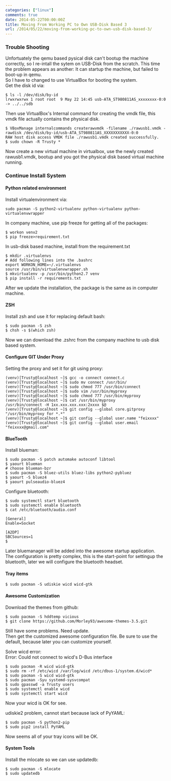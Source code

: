 ```yaml
---
categories: ["linux"]
comments: true
date: 2014-05-22T00:00:00Z
title: Moving From Working PC to Own USB-Disk Based 3
url: /2014/05/22/moving-from-working-pc-to-own-usb-disk-based-3/
---
```


### Trouble Shooting
Unfortuately the qemu based pysical disk can't bootup the machine correctly, so I re-intall the sytem on USB-Disk from the scratch. This time the problem appears as another: It can startup the machine, but failed to boot-up in qemu.     
So I have to changed to use VirtualBox for booting the system.     
Get the disk id via:    

```
$ ls -l /dev/disk/by-id
lrwxrwxrwx 1 root root  9 May 22 14:45 usb-ATA_ST980811AS_xxxxxxxx-0:0 -> ../../sdb

```
Then use VirtualBox's Internal command for creating the vmdk file, this vmdk file actually contains the physical disk.    

```
$ VBoxManage internalcommands createrawvmdk -filename ./rawusb1.vmdk -rawdisk /dev/disk/by-id/usb-ATA_ST980811AS_XXXXXXXXXXX-0:0
RAW host disk access VMDK file ./rawusb1.vmdk created successfully.
$ sudo chown -R Trusty *

```
Now create a new virtual machine in virtualbox, use the newly created rawusb1.vmdk, bootup and you got the physical disk based virtual machine running.    
### Continue Install System

#### Python related environment
Install virtualenvironment via: 

```
sudo pacman -S python2-virtualenv python-virtualenv python-virtualenvwrapper

```
In company machine, use pip freeze for getting all of the packages:   

```
$ workon venv2
$ pip freeze>requirement.txt

```
In usb-disk based machine, install from the requirement.txt

```
$ mkdir .virtualenvs
# Add following lines into the .bashrc
export WORKON_HOME=~/.virtualenvs
source /usr/bin/virtualenvwrapper.sh
$ mkvirtualenv -p /usr/bin/python2.7 venv
$ pip install -r requirements.txt

```
After we update the installation, the package is the same as in computer machine.  

#### ZSH
Install zsh and use it for replacing default bash:     

```
$ sudo pacman -S zsh
$ chsh -s $(which zsh)

```
Now we can download the .zshrc from the company machine to usb disk based system.    

#### Configure GIT Under Proxy
Setting the proxy and set it for git using proxy:   

```
(venv)[Trusty@localhost ~]$ gcc -o connect connect.c 
(venv)[Trusty@localhost ~]$ sudo mv connect /usr/bin/
(venv)[Trusty@localhost ~]$ sudo chmod 777 /usr/bin/connect 
(venv)[Trusty@localhost ~]$ sudo vim /usr/bin/myproxy
(venv)[Trusty@localhost ~]$ sudo chmod 777 /usr/bin/myproxy
(venv)[Trusty@localhost ~]$ cat /usr/bin/myproxy 
/usr/bin/connect -H 1xx.xxx.xxx.xxx:2xxxx $@
(venv)[Trusty@localhost ~]$ git config --global core.gitproxy "/usr/bin/myproxy for *.*"
(venv)[Trusty@localhost ~]$ git config --global user.name "feixxxx"
(venv)[Trusty@localhost ~]$ git config --global user.email "feixxxx@gmail.com"

```

#### BlueTooth
Install blueman:    

```
$ sudo pacman -S patch automake autoconf libtool 
$ yaourt blueman
# choose blueman-bzr
$ sudo pacman -S bluez-utils bluez-libs python2-pybluez
$ yaourt -S bluez4
$ yaourt pulseaudio-bluez4

```
Configure bluetooth:   

```
$ sudo systemctl start bluetooth
$ sudo systemctl enable bluetooth
$ cat /etc/bluetooth/audio.conf

[General]
Enable=Socket

[A2DP]
SBCSources=1
$ 

```
Later bluemanager will be added into the awesome startup application.    
The configuration is pretty complex, this is the start-point for settingup the bluetooth, later we will configure the bluetooth headset.    
####  Tray items 

```
$ sudo pacman -S udiskie wicd wicd-gtk

```

#### Awesome Customization
Download the themes from github:    

```
$ sudo pacman -S hddtemp vicious
$ git clone https://github.com/Morley93/awesome-themes-3.5.git

```
Still have some problems. Need update.    
Then get the customized awesome configuration file. Be sure to use the default, because later you can customize yourself.    

Solve wicd error:    
Error:  Could not connect to wicd's D-Bus interface

```
$ sudo pacman -R wicd wicd-gtk
$ sudo rm -rf /etc/wicd /var/log/wicd /etc/dbus-1/system.d/wicd*
$ sudo pacman -S wicd wicd-gtk
$ sudo pacman -Syu systemd-sysvcompat
$ sudo gpasswd -a Trusty users
$ sudo systemctl enable wicd
$ sudo systemctl start wicd

```
Now your wicd is OK for see.      


udiskie2 problem, cannot start because lack of PyYAML:    

```
$ sudo pacman -S python2-pip
$ sudo pip2 install PyYAML

```

Now seems all of your tray icons will be OK.    

#### System Tools
Install the mlocate so we can use updatedb:    

```
$ sudo pacman -S mlocate
$ sudo updatedb

```
